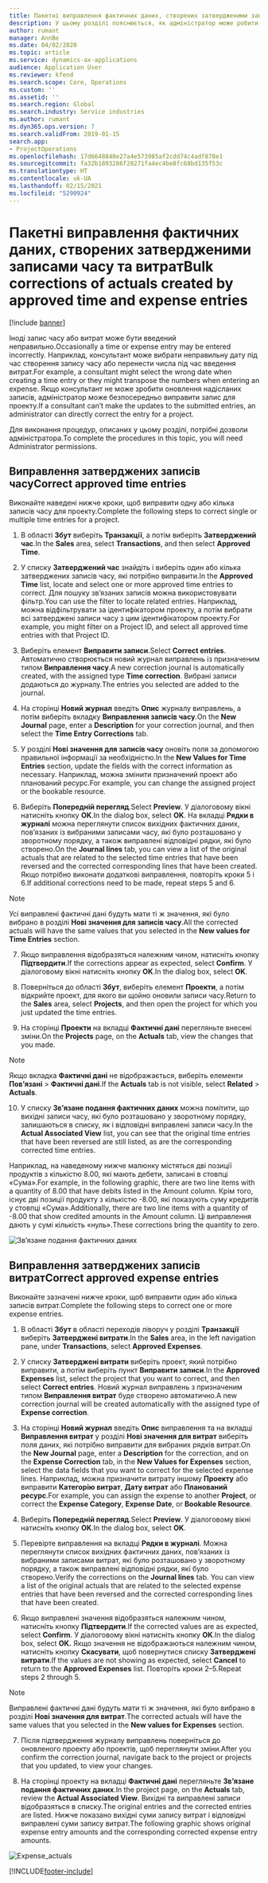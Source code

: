 ```yaml
---
title: Пакетні виправлення фактичних даних, створених затвердженими записами часу та витрат
description: У цьому розділі пояснюється, як адміністратор може робити одноразові або пакетні виправлення до раніше затверджених записів часу або витрат, якщо виставлення рахунка не завершено.
author: rumant
manager: AnnBe
ms.date: 04/02/2020
ms.topic: article
ms.service: dynamics-ax-applications
audience: Application User
ms.reviewer: kfend
ms.search.scope: Core, Operations
ms.custom: ''
ms.assetid: ''
ms.search.region: Global
ms.search.industry: Service industries
ms.author: rumant
ms.dyn365.ops.version: 7
ms.search.validFrom: 2019-01-15
search.app:
- ProjectOperations
ms.openlocfilehash: 17d6648840e27a4e573985af2cdd74c4adf878e1
ms.sourcegitcommit: fa32b1893286f20271fa4ec4be8fc68bd135f53c
ms.translationtype: HT
ms.contentlocale: uk-UA
ms.lasthandoff: 02/15/2021
ms.locfileid: "5290924"
---
```

# <a name="bulk-corrections-of-actuals-created-by-approved-time-and-expense-entries"></a><span data-ttu-id="1d979-103">Пакетні виправлення фактичних даних, створених затвердженими записами часу та витрат</span><span class="sxs-lookup"><span data-stu-id="1d979-103">Bulk corrections of actuals created by approved time and expense entries</span></span>

[!include [banner](../includes/psa-now-project-operations.md)]

<span data-ttu-id="1d979-104">Іноді запис часу або витрат може бути введений неправильно.</span><span class="sxs-lookup"><span data-stu-id="1d979-104">Occasionally a time or expense entry may be entered incorrectly.</span></span> <span data-ttu-id="1d979-105">Наприклад, консультант може вибрати неправильну дату під час створення запису часу або перенести числа під час введення витрат.</span><span class="sxs-lookup"><span data-stu-id="1d979-105">For example, a consultant might select the wrong date when creating a time entry or they might transpose the numbers when entering an expense.</span></span> <span data-ttu-id="1d979-106">Якщо консультант не може зробити оновлення надісланих записів, адміністратор може безпосередньо виправити запис для проекту.</span><span class="sxs-lookup"><span data-stu-id="1d979-106">If a consultant can’t make the updates to the submitted entries, an administrator can directly correct the entry for a project.</span></span>

<span data-ttu-id="1d979-107">Для виконання процедур, описаних у цьому розділі, потрібні дозволи адміністратора.</span><span class="sxs-lookup"><span data-stu-id="1d979-107">To complete the procedures in this topic, you will need Administrator permissions.</span></span>

## <a name="correct-approved-time-entries"></a><span data-ttu-id="1d979-108">Виправлення затверджених записів часу</span><span class="sxs-lookup"><span data-stu-id="1d979-108">Correct approved time entries</span></span>     

<span data-ttu-id="1d979-109">Виконайте наведені нижче кроки, щоб виправити одну або кілька записів часу для проекту.</span><span class="sxs-lookup"><span data-stu-id="1d979-109">Complete the following steps to correct single or multiple time entries for a project.</span></span>

1. <span data-ttu-id="1d979-110">В області **Збут** виберіть **Транзакції**, а потім виберіть **Затверджений час**.</span><span class="sxs-lookup"><span data-stu-id="1d979-110">In the **Sales** area, select **Transactions**, and then select **Approved Time**.</span></span> 

2. <span data-ttu-id="1d979-111">У списку **Затверджений час** знайдіть і виберіть один або кілька затверджених записів часу, які потрібно виправити.</span><span class="sxs-lookup"><span data-stu-id="1d979-111">In the **Approved Time** list, locate and select one or more approved time entries to correct.</span></span> <span data-ttu-id="1d979-112">Для пошуку зв’язаних записів можна використовувати фільтр.</span><span class="sxs-lookup"><span data-stu-id="1d979-112">You can use the filter to locate related entries.</span></span> <span data-ttu-id="1d979-113">Наприклад, можна відфільтрувати за ідентифікатором проекту, а потім вибрати всі затверджені записи часу з цим ідентифікатором проекту.</span><span class="sxs-lookup"><span data-stu-id="1d979-113">For example, you might filter on a Project ID, and select all approved time entries with that Project ID.</span></span>

3. <span data-ttu-id="1d979-114">Виберіть елемент **Виправити записи**.</span><span class="sxs-lookup"><span data-stu-id="1d979-114">Select **Correct entries**.</span></span> <span data-ttu-id="1d979-115">Автоматично створюється новий журнал виправлень із призначеним типом **Виправлення часу**.</span><span class="sxs-lookup"><span data-stu-id="1d979-115">A new correction journal is automatically created, with the assigned type **Time correction**.</span></span> <span data-ttu-id="1d979-116">Вибрані записи додаються до журналу.</span><span class="sxs-lookup"><span data-stu-id="1d979-116">The entries you selected are added to the journal.</span></span> 

4. <span data-ttu-id="1d979-117">На сторінці **Новий журнал** введіть **Опис** журналу виправлень, а потім виберіть вкладку **Виправлення записів часу**.</span><span class="sxs-lookup"><span data-stu-id="1d979-117">On the **New Journal** page, enter a **Description** for your correction journal, and then select the **Time Entry Corrections** tab.</span></span>  
5. <span data-ttu-id="1d979-118">У розділі **Нові значення для записів часу** оновіть поля за допомогою правильної інформації за необхідністю.</span><span class="sxs-lookup"><span data-stu-id="1d979-118">In the **New Values for Time Entries** section, update the fields with the correct information as necessary.</span></span> <span data-ttu-id="1d979-119">Наприклад, можна змінити призначений проект або планований ресурс.</span><span class="sxs-lookup"><span data-stu-id="1d979-119">For example, you can change the assigned project or the bookable resource.</span></span>

6. <span data-ttu-id="1d979-120">Виберіть **Попередній перегляд**.</span><span class="sxs-lookup"><span data-stu-id="1d979-120">Select **Preview**.</span></span> <span data-ttu-id="1d979-121">У діалоговому вікні натисніть кнопку **OK**.</span><span class="sxs-lookup"><span data-stu-id="1d979-121">In the dialog box, select **OK**.</span></span> <span data-ttu-id="1d979-122">На вкладці **Рядки в журналі** можна переглянути список вихідних фактичних даних, пов’язаних із вибраними записами часу, які було розташовано у зворотному порядку, а також виправлені відповідні рядки, які було створено.</span><span class="sxs-lookup"><span data-stu-id="1d979-122">On the **Journal lines** tab, you can view a list of the original actuals that are related to the selected time entries that have been reversed and the corrected corresponding lines that have been created.</span></span> <span data-ttu-id="1d979-123">Якщо потрібно виконати додаткові виправлення, повторіть кроки 5 і 6.</span><span class="sxs-lookup"><span data-stu-id="1d979-123">If additional corrections need to be made, repeat steps 5 and 6.</span></span> 

> [!NOTE]
> <span data-ttu-id="1d979-124">Усі виправлені фактичні дані будуть мати ті ж значення, які було вибрано в розділі **Нові значення для записів часу**.</span><span class="sxs-lookup"><span data-stu-id="1d979-124">All the corrected actuals will have the same values that you selected in the **New values for Time Entries** section.</span></span>

7. <span data-ttu-id="1d979-125">Якщо виправлення відобразяться належним чином, натисніть кнопку **Підтвердити**.</span><span class="sxs-lookup"><span data-stu-id="1d979-125">If the corrections appear as expected, select **Confirm**.</span></span> <span data-ttu-id="1d979-126">У діалоговому вікні натисніть кнопку **OK**.</span><span class="sxs-lookup"><span data-stu-id="1d979-126">In the dialog box, select **OK**.</span></span>

8. <span data-ttu-id="1d979-127">Поверніться до області **Збут**, виберіть елемент **Проекти**, а потім відкрийте проект, для якого ви щойно оновили записи часу.</span><span class="sxs-lookup"><span data-stu-id="1d979-127">Return to the **Sales** area, select **Projects**, and then open the project for which you just updated the time entries.</span></span> 

9. <span data-ttu-id="1d979-128">На сторінці **Проекти** на вкладці **Фактичні дані** перегляньте внесені зміни.</span><span class="sxs-lookup"><span data-stu-id="1d979-128">On the **Projects** page, on the **Actuals** tab, view the changes that you made.</span></span> 

> [!NOTE]
> <span data-ttu-id="1d979-129">Якщо вкладка **Фактичні дані** не відображається, виберіть елементи **Пов’язані** > **Фактичні дані**.</span><span class="sxs-lookup"><span data-stu-id="1d979-129">If the **Actuals** tab is not visible, select **Related** > **Actuals**.</span></span>  

10. <span data-ttu-id="1d979-130">У списку **Зв’язане подання фактичних даних** можна помітити, що вихідні записи часу, які було розташовано у зворотному порядку, залишаються в списку, як і відповідні виправлені записи часу.</span><span class="sxs-lookup"><span data-stu-id="1d979-130">In the **Actual Associated View** list, you can see that the original time entries that have been reversed are still listed, as are the corresponding corrected time entries.</span></span> 

<span data-ttu-id="1d979-131">Наприклад, на наведеному нижче малюнку містяться дві позиції продуктів з кількістю 8.00, які мають дебети, записані в стовпці «Сума».</span><span class="sxs-lookup"><span data-stu-id="1d979-131">For example, in the following graphic, there are two line items with a quantity of 8.00 that have debits listed in the Amount column.</span></span> <span data-ttu-id="1d979-132">Крім того, існує дві позиції продукту з кількістю -8.00, які показують суму кредитів у стовпці «Сума».</span><span class="sxs-lookup"><span data-stu-id="1d979-132">Additionally, there are two line items with a quantity of -8.00 that show credited amounts in the Amount column.</span></span> <span data-ttu-id="1d979-133">Ці виправлення дають у сумі кількість «нуль».</span><span class="sxs-lookup"><span data-stu-id="1d979-133">These corrections bring the quantity to zero.</span></span>

![Зв’язане подання фактичних даних](https://github.com/MicrosoftDocs/dynamics-365-customer-engagement-pr/blob/bulk-corrections-actuals-created-by-approved-time-expense-entries.md/time-actuals.png)
 
## <a name="correct-approved-expense-entries"></a><span data-ttu-id="1d979-135">Виправлення затверджених записів витрат</span><span class="sxs-lookup"><span data-stu-id="1d979-135">Correct approved expense entries</span></span>

<span data-ttu-id="1d979-136">Виконайте зазначені нижче кроки, щоб виправити один або кілька записів витрат.</span><span class="sxs-lookup"><span data-stu-id="1d979-136">Complete the following steps to correct one or more expense entries.</span></span> 

1. <span data-ttu-id="1d979-137">В області **Збут** в області переходів ліворуч у розділі **Транзакції** виберіть **Затверджені витрати**.</span><span class="sxs-lookup"><span data-stu-id="1d979-137">In the **Sales** area, in the left navigation pane, under **Transactions**, select **Approved Expenses**.</span></span>

2. <span data-ttu-id="1d979-138">У списку **Затверджені витрати** виберіть проект, який потрібно виправити, а потім виберіть пункт **Виправити записи**.</span><span class="sxs-lookup"><span data-stu-id="1d979-138">In the **Approved Expenses** list, select the project that you want to correct, and then select **Correct entries**.</span></span> <span data-ttu-id="1d979-139">Новий журнал виправлень з призначеним типом **Виправлення витрат** буде створено автоматично.</span><span class="sxs-lookup"><span data-stu-id="1d979-139">A new correction journal will be created automatically with the assigned type of **Expense correction**.</span></span> 

3. <span data-ttu-id="1d979-140">На сторінці **Новий журнал** введіть **Опис** виправлення та на вкладці **Виправлення витрат** у розділі **Нові значення для витрат** виберіть поля даних, які потрібно виправити для вибраних рядків витрат.</span><span class="sxs-lookup"><span data-stu-id="1d979-140">On the **New Journal** page, enter a **Description** for the correction, and on the **Expense Correction** tab, in the **New Values for Expenses** section, select the data fields that you want to correct for the selected expense lines.</span></span> <span data-ttu-id="1d979-141">Наприклад, можна призначити витрату іншому **Проекту** або виправити **Категорію витрат**, **Дату витрат** або **Планований ресурс**.</span><span class="sxs-lookup"><span data-stu-id="1d979-141">For example, you can assign the expense to another **Project**, or correct the **Expense Category**, **Expense Date**, or **Bookable Resource**.</span></span>

4. <span data-ttu-id="1d979-142">Виберіть **Попередній перегляд**.</span><span class="sxs-lookup"><span data-stu-id="1d979-142">Select **Preview**.</span></span> <span data-ttu-id="1d979-143">У діалоговому вікні натисніть кнопку **OK**.</span><span class="sxs-lookup"><span data-stu-id="1d979-143">In the dialog box, select **OK**.</span></span> 

5. <span data-ttu-id="1d979-144">Перевірте виправлення на вкладці **Рядки в журналі**. Можна переглянути список вихідних фактичних даних, пов’язаних із вибраними записами витрат, які було розташовано у зворотному порядку, а також виправлені відповідні рядки, які було створено.</span><span class="sxs-lookup"><span data-stu-id="1d979-144">Verify the corrections on the **Journal lines** tab. You can view a list of the original actuals that are related to the selected expense entries that have been reversed and the corrected corresponding lines that have been created.</span></span>

6. <span data-ttu-id="1d979-145">Якщо виправлені значення відобразяться належним чином, натисніть кнопку **Підтвердити**.</span><span class="sxs-lookup"><span data-stu-id="1d979-145">If the corrected values are as expected, select **Confirm**.</span></span> <span data-ttu-id="1d979-146">У діалоговому вікні натисніть кнопку **OK**.</span><span class="sxs-lookup"><span data-stu-id="1d979-146">In the dialog box, select **OK.**</span></span> <span data-ttu-id="1d979-147">Якщо значення не відображаються належним чином, натисніть кнопку **Скасувати**, щоб повернутися списку **Затверджені витрати**.</span><span class="sxs-lookup"><span data-stu-id="1d979-147">If the values are not showing as expected, select **Cancel** to return to the **Approved Expenses** list.</span></span> <span data-ttu-id="1d979-148">Повторіть кроки 2–5.</span><span class="sxs-lookup"><span data-stu-id="1d979-148">Repeat steps 2 through 5.</span></span> 

> [!NOTE]
> <span data-ttu-id="1d979-149">Виправлені фактичні дані будуть мати ті ж значення, які було вибрано в розділі **Нові значення для витрат**.</span><span class="sxs-lookup"><span data-stu-id="1d979-149">The corrected actuals will have the same values that you selected in the **New values for Expenses** section.</span></span>

7. <span data-ttu-id="1d979-150">Після підтвердження журналу виправлень поверніться до оновленого проекту або проектів, щоб переглянути зміни.</span><span class="sxs-lookup"><span data-stu-id="1d979-150">After you confirm the correction journal, navigate back to the project or projects that you updated, to view your changes.</span></span>  

8. <span data-ttu-id="1d979-151">На сторінці проекту на вкладці **Фактичні дані** перегляньте **Зв’язане подання фактичних даних**.</span><span class="sxs-lookup"><span data-stu-id="1d979-151">In the project page, on the **Actuals** tab, review the **Actual Associated View**.</span></span> <span data-ttu-id="1d979-152">Вихідні та виправлені записи відобразяться в списку.</span><span class="sxs-lookup"><span data-stu-id="1d979-152">The original entries and the corrected entries are listed.</span></span> <span data-ttu-id="1d979-153">Нижче показано вихідні суми запису витрат і відповідні виправлені суми запису витрат.</span><span class="sxs-lookup"><span data-stu-id="1d979-153">The following graphic shows original expense entry amounts and the corresponding corrected expense entry amounts.</span></span> 

![Expense_actuals](https://user-images.githubusercontent.com/60806505/77122219-4cd52900-69fa-11ea-8349-ccd2ffebf640.png)


[!INCLUDE[footer-include](../includes/footer-banner.md)]
